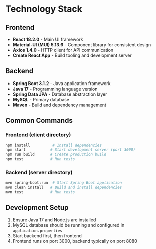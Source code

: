 # Technology Stack

## Frontend
- **React 18.2.0** - Main UI framework
- **Material-UI (MUI) 5.13.6** - Component library for consistent design
- **Axios 1.4.0** - HTTP client for API communication
- **Create React App** - Build tooling and development server

## Backend
- **Spring Boot 3.1.2** - Java application framework
- **Java 17** - Programming language version
- **Spring Data JPA** - Database abstraction layer
- **MySQL** - Primary database
- **Maven** - Build and dependency management

## Common Commands

### Frontend (client directory)
```bash
npm install          # Install dependencies
npm start           # Start development server (port 3000)
npm run build       # Create production build
npm test            # Run tests
```

### Backend (server directory)
```bash
mvn spring-boot:run  # Start Spring Boot application
mvn clean install   # Build and install dependencies
mvn test            # Run tests
```

## Development Setup
1. Ensure Java 17 and Node.js are installed
2. MySQL database should be running and configured in `application.properties`
3. Start backend first, then frontend
4. Frontend runs on port 3000, backend typically on port 8080